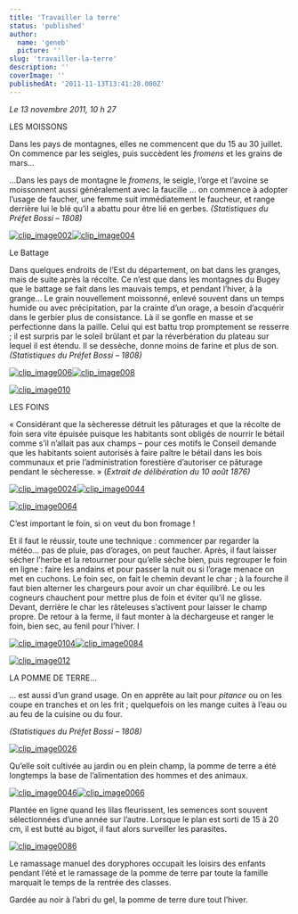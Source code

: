 ```yaml
---
title: 'Travailler la terre'
status: 'published'
author:
  name: 'geneb'
  picture: ''
slug: 'travailler-la-terre'
description: ''
coverImage: ''
publishedAt: '2011-11-13T13:41:28.000Z'
---
```


*Le 13 novembre 2011, 10 h 27*

LES MOISSONS

Dans les pays de montagnes, elles ne commencent que du 15 au 30 juillet. On commence par les seigles, puis succèdent les *fromens* et les grains de mars…

…Dans les pays de montagne le *fromens*, le seigle, l’orge et l’avoine se moissonnent aussi généralement avec la faucille … on commence à adopter l’usage de faucher, une femme suit immédiatement le faucheur, et range derrière lui le blé qu’il a abattu pour être lié en gerbes. *(Statistiques du Préfet Bossi – 1808)*

[![clip_image002](/images/Windows-Live-Writer/85de6aeade0c_139E9/clip_image002_thumb.jpg "clip_image002")](/images/Windows-Live-Writer/85de6aeade0c_139E9/clip_image002_2.jpg)[![clip_image004](/images/Windows-Live-Writer/85de6aeade0c_139E9/clip_image004_thumb.jpg "clip_image004")](/images/Windows-Live-Writer/85de6aeade0c_139E9/clip_image004_2.jpg)

Le Battage

Dans quelques endroits de l’Est du département, on bat dans les granges, mais de suite après la récolte. Ce n’est que dans les montagnes du Bugey que le battage se fait dans les mauvais temps, et pendant l’hiver, à la grange… Le grain nouvellement moissonné, enlevé souvent dans un temps humide ou avec précipitation, par la crainte d’un orage, a besoin d’acquérir dans le gerbier plus de consistance. Là il se gonfle en masse et se perfectionne dans la paille. Celui qui est battu trop promptement se resserre ; il est surpris par le soleil brûlant et par la réverbération du plateau sur lequel il est étendu. Il se dessèche, donne moins de farine et plus de son. *(Statistiques du Préfet Bossi – 1808)*

[![clip_image006](/images/Windows-Live-Writer/85de6aeade0c_139E9/clip_image006_thumb.jpg "clip_image006")](/images/Windows-Live-Writer/85de6aeade0c_139E9/clip_image006_2.jpg)[![clip_image008](/images/Windows-Live-Writer/85de6aeade0c_139E9/clip_image008_thumb.jpg "clip_image008")](/images/Windows-Live-Writer/85de6aeade0c_139E9/clip_image008_2.jpg)

[![clip_image010](/images/Windows-Live-Writer/85de6aeade0c_139E9/clip_image010_thumb.jpg "clip_image010")](/images/Windows-Live-Writer/85de6aeade0c_139E9/clip_image010_2.jpg)

LES FOINS

« Considérant que la sècheresse détruit les pâturages et que la récolte de foin sera vite épuisée puisque les habitants sont obligés de nourrir le bétail comme s’il n’allait pas aux champs – pour ces motifs le Conseil demande que les habitants soient autorisés à faire paître le bétail dans les bois communaux et prie l’administration forestière d’autoriser ce pâturage pendant le sècheresse. » (*Extrait de délibération du 10 août 1876)*

[![clip_image0024](/images/Windows-Live-Writer/85de6aeade0c_139E9/clip_image002_4__thumb.jpg "clip_image002[4]")](/images/Windows-Live-Writer/85de6aeade0c_139E9/clip_image002_4_.jpg)[![clip_image0044](/images/Windows-Live-Writer/85de6aeade0c_139E9/clip_image004_4__thumb.jpg "clip_image004[4]")](/images/Windows-Live-Writer/85de6aeade0c_139E9/clip_image004_4_.jpg)

[![clip_image0064](/images/Windows-Live-Writer/85de6aeade0c_139E9/clip_image006_4__thumb.jpg "clip_image006[4]")](/images/Windows-Live-Writer/85de6aeade0c_139E9/clip_image006_4_.jpg)

C’est important le foin, si on veut du bon fromage !

Et il faut le réussir, toute une technique : commencer par regarder la météo… pas de pluie, pas d’orages, on peut faucher. Après, il faut laisser sécher l’herbe et la retourner pour qu’elle sèche bien, puis regrouper le foin en ligne : faire les andains et pour passer la nuit ou si l’orage menace on met en cuchons. Le foin sec, on fait le chemin devant le char ; à la fourche il faut bien alterner les chargeurs pour avoir un char équilibré. Le ou les cogneurs chauchent pour mettre plus de foin et éviter qu’il ne glisse. Devant, derrière le char les râteleuses s’activent pour laisser le champ propre. De retour à la ferme, il faut monter à la déchargeuse et ranger le foin, bien sec, au fenil pour l’hiver. l

[![clip_image0104](/images/Windows-Live-Writer/85de6aeade0c_139E9/clip_image010_4__thumb.jpg "clip_image010[4]")](/images/Windows-Live-Writer/85de6aeade0c_139E9/clip_image010_4_.jpg)[![clip_image0084](/images/Windows-Live-Writer/85de6aeade0c_139E9/clip_image008_4__thumb.jpg "clip_image008[4]")](/images/Windows-Live-Writer/85de6aeade0c_139E9/clip_image008_4_.jpg)

[![clip_image012](/images/Windows-Live-Writer/85de6aeade0c_139E9/clip_image012_thumb.jpg "clip_image012")](/images/Windows-Live-Writer/85de6aeade0c_139E9/clip_image012_2.jpg)

LA POMME DE TERRE…

… est aussi d’un grand usage. On en apprête au lait pour *pitance* ou on les coupe en tranches et on les frit ; quelquefois on les mange cuites à l’eau ou au feu de la cuisine ou du four.

*(Statistiques du Préfet Bossi – 1808)*

[![clip_image0026](/images/Windows-Live-Writer/85de6aeade0c_139E9/clip_image002_6__thumb.jpg "clip_image002[6]")](/images/Windows-Live-Writer/85de6aeade0c_139E9/clip_image002_6_.jpg)

Qu’elle soit cultivée au jardin ou en plein champ, la pomme de terre a été longtemps la base de l’alimentation des hommes et des animaux.

[![clip_image0046](/images/Windows-Live-Writer/85de6aeade0c_139E9/clip_image004_6__thumb.jpg "clip_image004[6]")](/images/Windows-Live-Writer/85de6aeade0c_139E9/clip_image004_6_.jpg)[![clip_image0066](/images/Windows-Live-Writer/85de6aeade0c_139E9/clip_image006_6__thumb.jpg "clip_image006[6]")](/images/Windows-Live-Writer/85de6aeade0c_139E9/clip_image006_6_.jpg)

Plantée en ligne quand les lilas fleurissent, les semences sont souvent sélectionnées d’une année sur l’autre. Lorsque le plan est sorti de 15 à 20 cm, il est butté au bigot, il faut alors surveiller les parasites.

[![clip_image0086](/images/Windows-Live-Writer/85de6aeade0c_139E9/clip_image008_6__thumb.jpg "clip_image008[6]")](/images/Windows-Live-Writer/85de6aeade0c_139E9/clip_image008_6_.jpg)

Le ramassage manuel des doryphores occupait les loisirs des enfants pendant l’été et le ramassage de la pomme de terre par toute la famille marquait le temps de la rentrée des classes.

Gardée au noir à l’abri du gel, la pomme de terre dure tout l’hiver.

